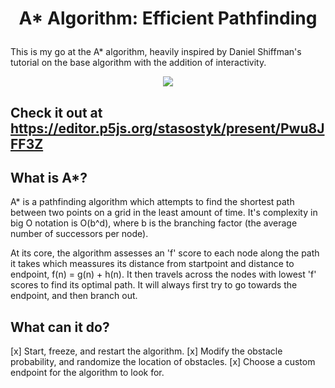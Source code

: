 # <p align="center">A* Algorithm: Efficient Pathfinding </p>

This is my go at the A* algorithm, heavily inspired by Daniel Shiffman's tutorial on the base algorithm with the addition of interactivity.

<p align="center">
  <img src="demo.png">
</p>

## Check it out at https://editor.p5js.org/stasostyk/present/Pwu8JFF3Z

## What is A*?
A* is a pathfinding algorithm which attempts to find the shortest path between two points on a grid in the least amount of time. It's complexity in big O notation is O(b^d), where b is the branching factor (the average number of successors per node).

At its core, the algorithm assesses an 'f' score to each node along the path it takes which meassures its distance from startpoint and distance to endpoint, f(n) = g(n) + h(n). It then travels across the nodes with lowest 'f' scores to find its optimal path. It will always first try to go towards the endpoint, and then branch out.

## What can it do?

[x] Start, freeze, and restart the algorithm.
[x] Modify the obstacle probability, and randomize the location of obstacles.
[x] Choose a custom endpoint for the algorithm to look for.
